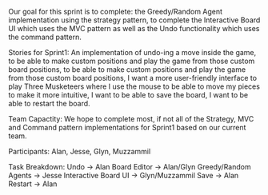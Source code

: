 Our goal for this sprint is to complete: the Greedy/Random Agent implementation using the strategy pattern, to complete the Interactive Board UI which uses the MVC pattern as well as the Undo functionality which uses the command pattern. 

Stories for Sprint1: An implementation of undo-ing a move inside the game, to be able to make custom positions and play the game from those custom board positions,
to be able to make custom positions and play the game from those custom board positions, I want a more user-friendly interface to play Three Musketeers where I use the mouse to be able to move my pieces to make it more intuitive, I want to be able to save the board, I want to be able to restart the board.

Team Capactity: We hope to complete most, if not all of the Strategy, MVC and Command pattern implementations for Sprint1 based on our current team.

Participants: Alan, Jesse, Glyn, Muzzammil

Task Breakdown: Undo -> Alan
                Board Editor -> Alan/Glyn
                Greedy/Random Agents -> Jesse
                Interactive Board UI -> Glyn/Muzzammil
                Save -> Alan
                Restart	-> Alan
